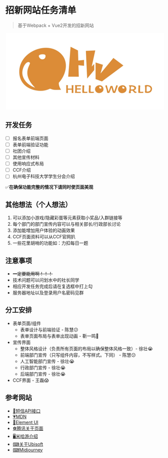 # 招新网站任务清单
> 基于Webpack + Vue2开发的招新网站

<div align=center>
<img src="./src/assets/logo.jpg" width="500"/>
</div>

## 开发任务
- [ ] 报名表单前端页面
- [ ] 表单前端验证功能
- [ ] 社团介绍
- [ ] 其他宣传材料
- [ ] 使用响应式布局
- [ ] CCF介绍
- [ ] 杭州电子科技大学学生分会介绍

✅**在确保功能完整的情况下请同时使页面美观**

## 其他想法（个人想法）
1. 可以添加小游戏/隐藏彩蛋等元素获取小奖品/入群链接等
2. 每个部门的部门宣传内容可以与相关部长/行政部长讨论
3. 添加能增加用户体验的动画效果
4. CCF页面资料可以从CCF官网扒
5. 一些花里胡哨的功能如：力扣每日一题

## 注意事项
+ ~~一定要能用啊！！！~~
+ 技术问题可以问划水中的社长同学
+ 相应开发任务完成后请在复选框中打上勾
+ 服务器地址以及登录用户名密码见群

## 分工安排
+ 表单页面/组件
  + 表单设计与前端验证 - 陈慧😕
  + 表单页面布局与表单出现动画 - 靳一鸣🙁
+ 宣传界面
  + 整体风格设计（负责所有页面的布局以确保整体风格一致）- 徐壮😭
  + 前端部门宣传（只写组件内容，不写样式。下同） - 陈慧😕
  + 人工智能部门宣传 - 徐壮😭
  + 行政部门宣传 - 徐壮😭
  + 后端部门宣传 - 徐壮😭
+ CCF界面 - 王磊😱

## 参考网站
- <a href="https://www.monyun.cn/">💬短信API接口</a>
- <a href="https://developer.mozilla.org/zh-CN/docs/Web">💗MDN</a>
- <a href="https://element.eleme.cn/#/zh-CN">📕Element UI</a>
- <a href="https://www.tencent.com/zh-cn/about.html#about-con-1">⚽腾讯关于页面</a>
- <a href="https://www.mihoyo.com/">🖥米哈游介绍</a>
- <a href="https://www.ubisoft.com/en-us/company/about-us">⌨关于Ubisoft</a>
- <a href="https://www.midjourney.com/home/?callbackUrl=https%3A%2F%2Fwww.midjourney.com%2Faccount%2F%3FcallbackUrl%3D%252Fpub%252Ffeed%252F%253FcallbackUrl%253D%25252Fapp%25252F">
    ⌨Midjourney
  </a>
